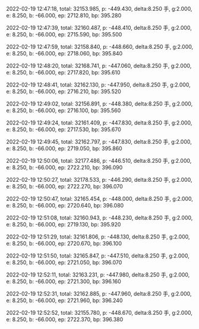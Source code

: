 2022-02-19 12:47:18, total: 32153.985, p: -449.430, delta:8.250 手, g:2.000, e: 8.250, b: -66.000, ep: 2712.810, bp: 395.280

2022-02-19 12:47:39, total: 32160.487, p: -448.410, delta:8.250 手, g:2.000, e: 8.250, b: -66.000, ep: 2715.590, bp: 395.500

2022-02-19 12:47:59, total: 32158.840, p: -448.660, delta:8.250 手, g:2.000, e: 8.250, b: -66.000, ep: 2718.060, bp: 395.840

2022-02-19 12:48:20, total: 32168.741, p: -447.060, delta:8.250 手, g:2.000, e: 8.250, b: -66.000, ep: 2717.820, bp: 395.610

2022-02-19 12:48:41, total: 32162.130, p: -447.950, delta:8.250 手, g:2.000, e: 8.250, b: -66.000, ep: 2716.210, bp: 395.520

2022-02-19 12:49:02, total: 32156.891, p: -448.380, delta:8.250 手, g:2.000, e: 8.250, b: -66.000, ep: 2716.100, bp: 395.560

2022-02-19 12:49:24, total: 32161.409, p: -447.830, delta:8.250 手, g:2.000, e: 8.250, b: -66.000, ep: 2717.530, bp: 395.670

2022-02-19 12:49:45, total: 32162.797, p: -447.830, delta:8.250 手, g:2.000, e: 8.250, b: -66.000, ep: 2719.050, bp: 395.860

2022-02-19 12:50:06, total: 32177.486, p: -446.510, delta:8.250 手, g:2.000, e: 8.250, b: -66.000, ep: 2722.210, bp: 396.090

2022-02-19 12:50:27, total: 32178.533, p: -446.290, delta:8.250 手, g:2.000, e: 8.250, b: -66.000, ep: 2722.270, bp: 396.070

2022-02-19 12:50:47, total: 32165.454, p: -448.000, delta:8.250 手, g:2.000, e: 8.250, b: -66.000, ep: 2720.640, bp: 396.080

2022-02-19 12:51:08, total: 32160.943, p: -448.230, delta:8.250 手, g:2.000, e: 8.250, b: -66.000, ep: 2719.130, bp: 395.920

2022-02-19 12:51:29, total: 32161.806, p: -448.130, delta:8.250 手, g:2.000, e: 8.250, b: -66.000, ep: 2720.670, bp: 396.100

2022-02-19 12:51:50, total: 32165.847, p: -447.510, delta:8.250 手, g:2.000, e: 8.250, b: -66.000, ep: 2721.050, bp: 396.070

2022-02-19 12:52:11, total: 32163.231, p: -447.980, delta:8.250 手, g:2.000, e: 8.250, b: -66.000, ep: 2721.300, bp: 396.160

2022-02-19 12:52:31, total: 32162.885, p: -447.960, delta:8.250 手, g:2.000, e: 8.250, b: -66.000, ep: 2721.960, bp: 396.240

2022-02-19 12:52:52, total: 32155.780, p: -448.670, delta:8.250 手, g:2.000, e: 8.250, b: -66.000, ep: 2722.370, bp: 396.380